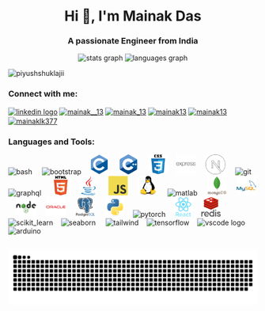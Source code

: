 <h1 align="center">Hi 👋, I'm Mainak Das</h1>
<h3 align="center">A passionate Engineer from India</h3>

<div align="center">
  <img src="https://github-readme-stats.vercel.app/api?username=piyushshuklajii&hide_title=false&hide_rank=true&show_icons=true&include_all_commits=true&count_private=true&disable_animations=false&theme=dracula&locale=en&hide_border=false&custom_title=Stats" height="150" alt="stats graph"  />
  <img src="https://github-readme-stats.vercel.app/api/top-langs?username=piyushshuklajii&locale=en&hide_title=false&layout=compact&card_width=320&langs_count=4&theme=dracula&hide_border=false" height="150" alt="languages graph"  />
</div>
<p align="left"> <img src="https://komarev.com/ghpvc/?username=piyushshuklajii&label=Profile%20views&color=0e75b6&style=flat" alt="piyushshuklajii" /> </p>
<h3 align="left">Connect with me:</h3>
<p align="left">
  <a href="https://www.linkedin.com/in/mainak-das-93b787287/" target="blank"><img align="center" src="https://cdn.jsdelivr.net/gh/devicons/devicon/icons/linkedin/linkedin-original.svg" height="30" width="40" alt="linkedin logo"  /></a>
<a href="https://x.com/mainak__13" target="blank"><img align="center" src="https://raw.githubusercontent.com/rahuldkjain/github-profile-readme-generator/master/src/images/icons/Social/twitter.svg" alt="mainak__13" height="30" width="40" /></a>
<a href="https://www.codechef.com/users/mainak_13" target="blank"><img align="center" src="https://img.icons8.com/?size=100&id=O4SEeX66BY8o&format=png&color=000000" alt="mainak_13" height="30" width="40" /></a>
<a href="https://codeforces.com/profile/mainak13" target="blank"><img align="center" src="https://raw.githubusercontent.com/rahuldkjain/github-profile-readme-generator/master/src/images/icons/Social/codeforces.svg" alt="mainak13" height="30" width="40" /></a>
<a href="https://leetcode.com/u/mainak13/" target="blank"><img align="center" src="https://raw.githubusercontent.com/rahuldkjain/github-profile-readme-generator/master/src/images/icons/Social/leet-code.svg" alt="mainak13" height="30" width="40" /></a>
<a href="https://www.geeksforgeeks.org/user/mainaklk377/" target="blank"><img align="center" src="https://raw.githubusercontent.com/rahuldkjain/github-profile-readme-generator/master/src/images/icons/Social/geeks-for-geeks.svg" alt="mainaklk377" height="30" width="40" /></a>
</p>

<h3 align="left">Languages and Tools:</h3>
<div align="left">
<img src="https://www.vectorlogo.zone/logos/gnu_bash/gnu_bash-icon.svg" alt="bash" width="40" height="40"/> <img width="12" />
<img src="https://getbootstrap.com/docs/5.0/assets/brand/bootstrap-logo.svg" alt="bootstrap" width="40" height="40"/><img width="12" />
<img src="https://raw.githubusercontent.com/devicons/devicon/master/icons/c/c-original.svg" alt="c" width="40" height="40"/> <img width="12" />
<img src="https://raw.githubusercontent.com/devicons/devicon/master/icons/cplusplus/cplusplus-original.svg" alt="cplusplus" width="40" height="40"/> <img width="12" />
<img src="https://raw.githubusercontent.com/devicons/devicon/master/icons/css3/css3-original-wordmark.svg" alt="css3" width="40" height="40"/><img width="12" />
<img src="https://raw.githubusercontent.com/devicons/devicon/master/icons/express/express-original-wordmark.svg" alt="express" width="40" height="40"/> <img width="12" />
<img src="https://raw.githubusercontent.com/devicons/devicon/master/icons/nextjs/nextjs-line.svg" alt="nextJs" width="40" height="40"/> <img width="12" />
<img src="https://www.vectorlogo.zone/logos/git-scm/git-scm-icon.svg" alt="git" width="40" height="40"/><img width="12" />
<img src="https://www.vectorlogo.zone/logos/graphql/graphql-icon.svg" alt="graphql" width="40" height="40"/> <img width="12" />
<img src="https://raw.githubusercontent.com/devicons/devicon/master/icons/html5/html5-original-wordmark.svg" alt="html5" width="40" height="40"/><img width="12" />
<img src="https://raw.githubusercontent.com/devicons/devicon/master/icons/java/java-original.svg" alt="java" width="40" height="40"/> <img width="12" />
<img src="https://raw.githubusercontent.com/devicons/devicon/master/icons/javascript/javascript-original.svg" alt="javascript" width="40" height="40"/> <img width="12" />
<img src="https://raw.githubusercontent.com/devicons/devicon/master/icons/linux/linux-original.svg" alt="linux" width="40" height="40"/> <img width="12" />
<img src="https://upload.wikimedia.org/wikipedia/commons/2/21/Matlab_Logo.png" alt="matlab" width="40" height="40"/> <img width="12" />
<img src="https://raw.githubusercontent.com/devicons/devicon/master/icons/mongodb/mongodb-original-wordmark.svg" alt="mongodb" width="40" height="40"/> <img width="12" />
<img src="https://raw.githubusercontent.com/devicons/devicon/master/icons/mysql/mysql-original-wordmark.svg" alt="mysql" width="40" height="40"/> <img width="12" />
<img src="https://raw.githubusercontent.com/devicons/devicon/master/icons/nodejs/nodejs-original-wordmark.svg" alt="nodejs" width="40" height="40"/> <img width="12" />
<img src="https://raw.githubusercontent.com/devicons/devicon/master/icons/oracle/oracle-original.svg" alt="oracle" width="40" height="40"/> <img width="12" />
<img src="https://raw.githubusercontent.com/devicons/devicon/master/icons/postgresql/postgresql-original-wordmark.svg" alt="postgresql" width="40" height="40"/> <img width="12" />
<img src="https://raw.githubusercontent.com/devicons/devicon/master/icons/python/python-original.svg" alt="python" width="40" height="40"/><img width="12" />
<img src="https://www.vectorlogo.zone/logos/pytorch/pytorch-icon.svg" alt="pytorch" width="40" height="40"/><img width="12" />
<img src="https://raw.githubusercontent.com/devicons/devicon/master/icons/react/react-original-wordmark.svg" alt="react" width="40" height="40"/><img width="12" />
<img src="https://raw.githubusercontent.com/devicons/devicon/master/icons/redis/redis-original-wordmark.svg" alt="redis" width="40" height="40"/><img width="12" />
<img src="https://upload.wikimedia.org/wikipedia/commons/0/05/Scikit_learn_logo_small.svg" alt="scikit_learn" width="40" height="40"/><img width="12" />
<img src="https://seaborn.pydata.org/_images/logo-mark-lightbg.svg" alt="seaborn" width="40" height="40"/> <img width="12" />
<img src="https://www.vectorlogo.zone/logos/tailwindcss/tailwindcss-icon.svg" alt="tailwind" width="40" height="40"/><img width="12" />
<img src="https://www.vectorlogo.zone/logos/tensorflow/tensorflow-icon.svg" alt="tensorflow" width="40" height="40"/><img width="12" />
<img src="https://cdn.jsdelivr.net/gh/devicons/devicon/icons/vscode/vscode-original.svg" height="30" alt="vscode logo"  /><img width="12" />
<img src="https://cdn.worldvectorlogo.com/logos/arduino-1.svg" alt="arduino" width="40" height="40"/><img width="12" />
</div>
</p>




<br clear="both">

<img src="https://raw.githubusercontent.com/francesco146/francesco146/output/snake.svg" alt="Snake animation" />
